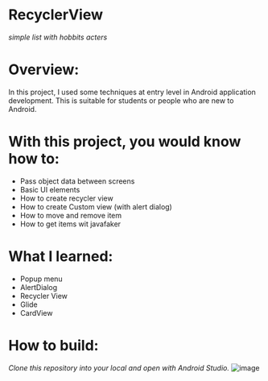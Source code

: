 # RecyclerView
*simple list with hobbits acters*
# **Overview:**
In this project, I used some techniques at entry level in Android application development. This is suitable for students or people who are new to Android.

# With this project, you would know how to:

* Pass object data between screens
* Basic UI elements
* How to create recycler view
* How to create Custom view (with alert dialog)
* How to move and remove item
* How to get items wit javafaker

# What I learned: 
* Popup menu
* AlertDialog
* Recycler View
* Glide
* CardView 

# How to build:
*Clone this repository into your local and open with Android Studio.*
![image](https://user-images.githubusercontent.com/59287789/139098886-5a78da9c-4b2b-4102-8863-3c2d5960569a.png)
